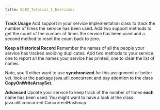 ```yaml
---
title: EJB3_Tutorial_1_Exercises
---
```

**Track Usage**
Add support in your service implementation class to track the number of times the service has been used. Add two support methods to get the count of the number of times the service has been used and a second method to reset the count back to zero.

**Keep a Historical Record**
Remember the names of all the people your service has tracked avoiding duplicates. Add two methods to your service: one to report all the names your service has printed, one to clear the list of names.

Note, you'll either want to use **synchronized** for this assignment or better yet, look at the package java.util.concurrent and pay attention to the class **CopyOnWriteArraySet**.

**Advanced**
Update your service to keep track of the number of times **each** name has been used. You might want to have a look at the class java.util.concurrent.ConcurrentHashmap.
